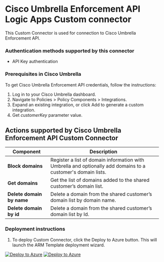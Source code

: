 # Cisco Umbrella Enforcement API Logic Apps Custom connector

This Custom Connector is used for connection to Cisco Umbrella Enforcement API.

### Authentication methods supported by this connector

* API Key authentication

### Prerequisites in Cisco Umbrella

To get Cisco Umbrella Enforcement API credentials, follow the instructions:

1. Log in to your Cisco Umbrella dashboard.
2. Navigate to Policies > Policy Components > Integrations.
3. Expand an existing integration, or click Add to generate a custom integration.
4. Get *customerKey* parameter value.

## Actions supported by Cisco Umbrella Enforcement API Custom Connector

| **Component** | **Description** |
| --------- | -------------- |
| **Block domains** | Register a list of domain information with Umbrella and optionally add domains to a customer's domain lists. |
| **Get domains** | Get the list of domains added to the shared customer’s domain list. |
| **Delete domain by name** | Delete a domain from the shared customer’s domain list by domain name. |
| **Delete domain by id** | Delete a domain from the shared customer’s domain list by Id. |

### Deployment instructions

1. To deploy Custom Connector, click the Deploy to Azure button. This will launch the ARM Template deployment wizard.

[![Deploy to Azure](https://aka.ms/deploytoazurebutton)](https://portal.azure.com/#create/Microsoft.Template/uri/https%3A%2F%2Fraw.githubusercontent.com%2FAzure%2FAzure-Sentinel%2Fmaster%2FSolutions%2FCiscoUmbrella%2FPlaybooks%2FCustomConnector%2FEnforcementAPICustomConnector%2Fazuredeploy.json) [![Deploy to Azure](https://aka.ms/deploytoazuregovbutton)](https://portal.azure.us/#create/Microsoft.Template/uri/https%3A%2F%2Fraw.githubusercontent.com%2FAzure%2FAzure-Sentinel%2Fmaster%2FSolutions%2FCiscoUmbrella%2FPlaybooks%2FCustomConnector%2FEnforcementAPICustomConnector%2Fazuredeploy.json)